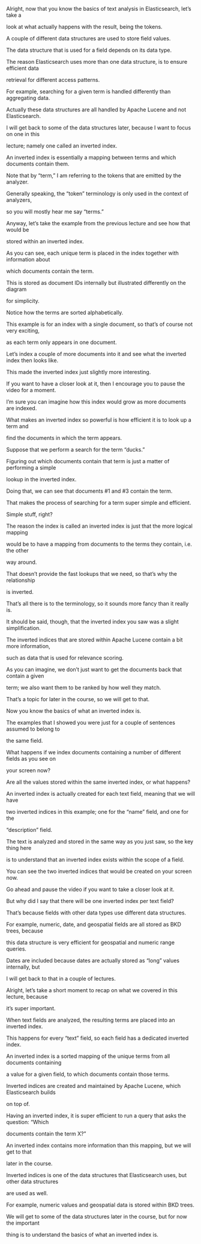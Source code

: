 Alright, now that you know the basics of text analysis in Elasticsearch, let’s take a

look at what actually happens with the result, being the tokens.

A couple of different data structures are used to store field values.

The data structure that is used for a field depends on its data type.

The reason Elasticsearch uses more than one data structure, is to ensure efficient data

retrieval for different access patterns.

For example, searching for a given term is handled differently than aggregating data.

Actually these data structures are all handled by Apache Lucene and not Elasticsearch.

I will get back to some of the data structures later, because I want to focus on one in this

lecture; namely one called an inverted index.

An inverted index is essentially a mapping between terms and which documents contain them.

Note that by “term,” I am referring to the tokens that are emitted by the analyzer.

Generally speaking, the “token” terminology is only used in the context of analyzers,

so you will mostly hear me say “terms.”

Anyway, let’s take the example from the previous lecture and see how that would be

stored within an inverted index.

As you can see, each unique term is placed in the index together with information about

which documents contain the term.

This is stored as document IDs internally but illustrated differently on the diagram

for simplicity.

Notice how the terms are sorted alphabetically.

This example is for an index with a single document, so that’s of course not very exciting,

as each term only appears in one document.

Let’s index a couple of more documents into it and see what the inverted index then looks like.

This made the inverted index just slightly more interesting.

If you want to have a closer look at it, then I encourage you to pause the video for a moment.

I’m sure you can imagine how this index would grow as more documents are indexed.

What makes an inverted index so powerful is how efficient it is to look up a term and

find the documents in which the term appears.

Suppose that we perform a search for the term “ducks.”

Figuring out which documents contain that term is just a matter of performing a simple

lookup in the inverted index.

Doing that, we can see that documents #1 and #3 contain the term.

That makes the process of searching for a term super simple and efficient.

Simple stuff, right?

The reason the index is called an inverted index is just that the more logical mapping

would be to have a mapping from documents to the terms they contain, i.e. the other

way around.

That doesn’t provide the fast lookups that we need, so that’s why the relationship

is inverted.

That’s all there is to the terminology, so it sounds more fancy than it really is.

It should be said, though, that the inverted index you saw was a slight simplification.

The inverted indices that are stored within Apache Lucene contain a bit more information,

such as data that is used for relevance scoring.

As you can imagine, we don’t just want to get the documents back that contain a given

term; we also want them to be ranked by how well they match.

That’s a topic for later in the course, so we will get to that.

Now you know the basics of what an inverted index is.

The examples that I showed you were just for a couple of sentences assumed to belong to

the same field.

What happens if we index documents containing a number of different fields as you see on

your screen now?

Are all the values stored within the same inverted index, or what happens?

An inverted index is actually created for each text field, meaning that we will have

two inverted indices in this example; one for the “name” field, and one for the

“description” field.

The text is analyzed and stored in the same way as you just saw, so the key thing here

is to understand that an inverted index exists within the scope of a field.

You can see the two inverted indices that would be created on your screen now.

Go ahead and pause the video if you want to take a closer look at it.

But why did I say that there will be one inverted index per text field?

That’s because fields with other data types use different data structures.

For example, numeric, date, and geospatial fields are all stored as BKD trees, because

this data structure is very efficient for geospatial and numeric range queries.

Dates are included because dates are actually stored as “long” values internally, but

I will get back to that in a couple of lectures.

Alright, let’s take a short moment to recap on what we covered in this lecture, because

it’s super important.

When text fields are analyzed, the resulting terms are placed into an inverted index.

This happens for every “text” field, so each field has a dedicated inverted index.

An inverted index is a sorted mapping of the unique terms from all documents containing

a value for a given field, to which documents contain those terms.

Inverted indices are created and maintained by Apache Lucene, which Elasticsearch builds

on top of.

Having an inverted index, it is super efficient to run a query that asks the question: “Which

documents contain the term X?”

An inverted index contains more information than this mapping, but we will get to that

later in the course.

Inverted indices is one of the data structures that Elasticsearch uses, but other data structures

are used as well.

For example, numeric values and geospatial data is stored within BKD trees.

We will get to some of the data structures later in the course, but for now the important

thing is to understand the basics of what an inverted index is.